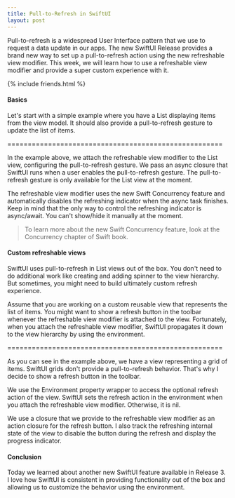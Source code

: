 ```yaml
---
title: Pull-to-Refresh in SwiftUI
layout: post
---
```


Pull-to-refresh is a widespread User Interface pattern that we use to request a data update in our apps. The new SwiftUI Release provides a brand new way to set up a pull-to-refresh action using the new refreshable view modifier. This week, we will learn how to use a refreshable view modifier and provide a super custom experience with it.

{% include friends.html %}

#### Basics
Let's start with a simple example where you have a List displaying items from the view model. It should also provide a pull-to-refresh gesture to update the list of items.

=====================================================

In the example above, we attach the refreshable view modifier to the List view, configuring the pull-to-refresh gesture. We pass an async closure that SwiftUI runs when a user enables the pull-to-refresh gesture. The pull-to-refresh gesture is only available for the List view at the moment.

The refreshable view modifier uses the new Swift Concurrency feature and automatically disables the refreshing indicator when the async task finishes. Keep in mind that the only way to control the refreshing indicator is async/await. You can't show/hide it manually at the moment.

> To learn more about the new Swift Concurrency feature, look at the Concurrency chapter of Swift book.

#### Custom refreshable views
SwiftUI uses pull-to-refresh in List views out of the box. You don't need to do additional work like creating and adding spinner to the view hierarchy. But sometimes, you might need to build ultimately custom refresh experience.

Assume that you are working on a custom reusable view that represents the list of items. You might want to show a refresh button in the toolbar whenever the refreshable view modifier is attached to the view. Fortunately, when you attach the refreshable view modifier, SwiftUI propagates it down to the view hierarchy by using the environment.

=====================================================

As you can see in the example above, we have a view representing a grid of items. SwiftUI grids don't provide a pull-to-refresh behavior. That's why I decide to show a refresh button in the toolbar. 

We use the Environment property wrapper to access the optional refresh action of the view. SwiftUI sets the refresh action in the environment when you attach the refreshable view modifier. Otherwise, it is nil.

We use a closure that we provide to the refreshable view modifier as an action closure for the refresh button. I also track the refreshing internal state of the view to disable the button during the refresh and display the progress indicator.

#### Conclusion
Today we learned about another new SwiftUI feature available in Release 3. I love how SwiftUI is consistent in providing functionality out of the box and allowing us to customize the behavior using the environment.
